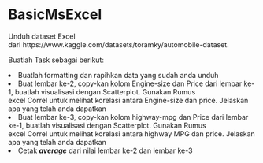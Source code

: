 # BasicMsExcel

<p>Unduh dataset Excel dari https://www.kaggle.com/datasets/toramky/automobile-dataset.</p>
<p>Buatlah Task sebagai berikut:</p>
<li>    Buatlah formatting dan rapihkan data yang sudah anda unduh </li>
<li>    Buat lembar ke-2, copy-kan kolom Engine-size dan Price dari lembar ke-1, buatlah visualisasi dengan Scatterplot. Gunakan Rumus excel Correl untuk melihat korelasi antara Engine-size dan price. Jelaskan apa yang telah anda dapatkan </li>
<li>    Buat lembar ke-3, copy-kan kolom highway-mpg dan Price dari lembar ke-1, buatlah visualisasi dengan Scatterplot. Gunakan Rumus excel Correl untuk melihat korelasi antara highway MPG dan price. Jelaskan apa yang telah anda dapatkan </li>
<li>    Cetak <i><b>average</i></b> dari nilai lembar ke-2 dan lembar ke-3 </li>
